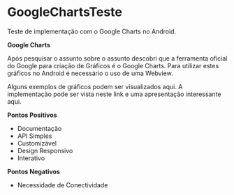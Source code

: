 # GoogleChartsTeste
Teste de implementação com o Google Charts no Android.

**Google Charts**

Após pesquisar o assunto sobre o assunto descobri que a ferramenta oficial do Google para criação de Gráficos é o Google Charts. Para utilizar estes gráficos no Android é necessário o uso de uma Webview.

Alguns exemplos de gráficos podem ser visualizados aqui. A implementação pode ser vista neste link e uma apresentação interessante aqui.

**Pontos Positivos**
* Documentação
* API Simples
* Customizável
* Design Responsivo
* Interativo

**Pontos Negativos**
* Necessidade de Conectividade
